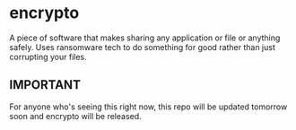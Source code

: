 # encrypto
A piece of software that makes sharing any application or file or anything safely. Uses ransomware tech to do something for good rather than just corrupting your files.


## IMPORTANT
For anyone who's seeing this right now, this repo will be updated tomorrow soon and encrypto will be released.
